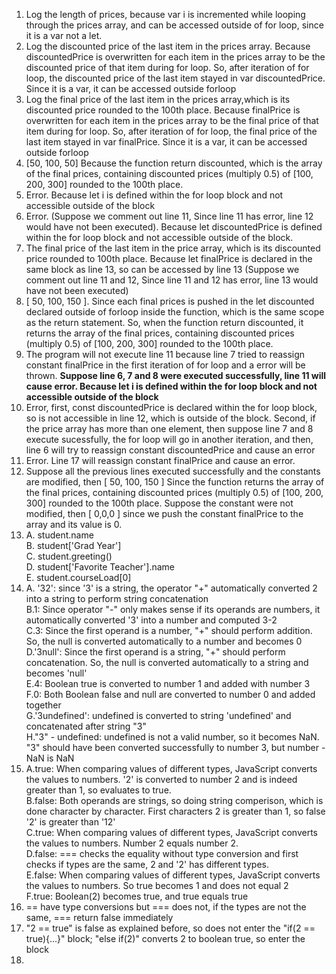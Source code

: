 1. Log the length of prices, because var i is incremented while looping through the prices array, and can be accessed outside of for loop, since it is a var not a let.
2. Log the discounted price of the last item in the prices array. Because discountedPrice is overwritten for each item in the prices array to be the discounted price of that item during for loop. So, after iteration of for loop, the discounted price of the last item stayed in var discountedPrice. Since it is a var, it can be accessed outside forloop
3. Log the final price of the last item in the prices array,which is its discounted price rounded to the 100th place. Because finalPrice is overwritten for each item in the prices array to be the final price of that item during for loop. So, after iteration of for loop, the final price of the last item stayed in var finalPrice. Since it is a var, it can be accessed outside forloop
4. [50, 100, 50] Because the function return discounted, which is the array of the final prices, containing discounted prices (multiply 0.5) of [100, 200, 300] rounded to the 100th place.
5. Error. Because let i is defined within the for loop block and not accessible outside of the block
6. Error. (Suppose we comment out line 11, Since line 11 has error, line 12 would have not been executed). Because let discountedPrice is defined within the for loop block and not accessible outside of the block.
7. The final price of the last item in the price array, which is its discounted price rounded to 100th place. Because let finalPrice is declared in the same block as line 13, so can be accessed by line 13 (Suppose we comment out line 11 and 12, Since line 11 and 12 has error, line 13 would have not been executed)
8. [ 50, 100, 150 ]. Since each final prices is pushed in the let discounted declared outside of forloop inside the function, which is the same scope as the return statement. So, when the function return discounted, it returns the array of the final prices, containing discounted prices (multiply 0.5) of [100, 200, 300] rounded to the 100th place. 
9. The program will not execute line 11 because line 7 tried to reassign constant finalPrice in the first iteration of for loop and a error will be thrown. **Suppose line 6, 7 and 8 were executed successfully, line 11 will cause error. Because let i is defined within the for loop block and not accessible outside of the block**
10. Error, first, const discountedPrice is declared within the for loop block, so is not accessible in line 12, which is outside of the block. Second, if the price array has more than one element, then suppose line 7 and 8 execute sucessfully, the for loop will go in another iteration, and then, line 6 will try to reassign constant discountedPrice and cause an error
11. Error. Line 17 will reassign constant finalPrice and cause an error.
12. Suppose all the previous lines executed successfully and the constants are modified, then [ 50, 100, 150 ] Since the function returns the array of the final prices, containing discounted prices (multiply 0.5) of [100, 200, 300] rounded to the 100th place. Suppose the constant were not modified, then [ 0,0,0 ] since we push the constant finalPrice to the array and its value is 0.
13. 
    A. student.name </br>
    B. student['Grad Year']</br>
    C. student.greeting()</br>
    D. student['Favorite Teacher'].name</br>
    E. student.courseLoad[0]
14. A. '32': since '3' is a string, the operator "+" automatically converted 2 into a string to perform string concatenation</br>
    B.1: Since operator "-" only makes sense if its operands are numbers, it automatically converted '3' into a number and computed 3-2</br>
    C.3: Since the first operand is a number, "+" should perform addition. So, the null is converted automatically to a number and becomes 0</br>
    D.'3null': Since the first operand is a string, "+" should perform concatenation. So, the null is converted automatically to a string and becomes 'null'</br>
    E.4: Boolean true is converted to number 1 and added with number 3</br>
    F.0: Both Boolean false and null are converted to number 0 and added together</br>
    G.'3undefined': undefined is converted to string 'undefined' and concatenated after string "3"</br>
    H."3" - undefined: undefined is not a valid number, so it becomes NaN. "3" should have been converted successfully to number 3, but number - NaN is NaN
15. A.true: When comparing values of different types, JavaScript converts the values to numbers.
'2' is converted to number 2 and is indeed greater than 1, so evaluates to true.</br>
    B.false: Both operands are strings, so doing string comperison, which is done character by character. First characters 2 is greater than 1, so false '2' is greater than '12'</br>
    C.true: When comparing values of different types, JavaScript converts the values to numbers. Number 2 equals number 2.</br>
    D.false: === checks the equality without type conversion and first checks if types are the same, 2 and '2' has different types.</br>
    E.false: When comparing values of different types, JavaScript converts the values to numbers. So true becomes 1 and does not equal 2</br>
    F.true: Boolean(2) becomes true, and true equals true</br>
16. == have type conversions but === does not, if the types are not the same, === return false immediately
17. "2 == true" is false as explained before, so does not enter the "if(2 == true){...}" block;
    "else if(2)" converts 2 to boolean true, so enter the block
18. 
